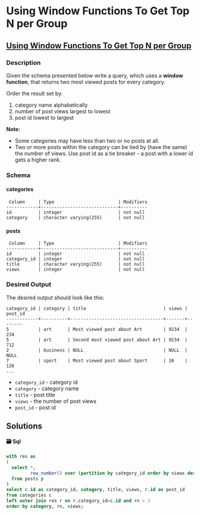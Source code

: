 # Using Window Functions To Get Top N per Group

## [Using Window Functions To Get Top N per Group](https://www.codewars.com/kata/582001237a3a630ce8000a41)

### Description

Given the schema presented below write a query, which uses a **window function**, that returns two most viewed posts for every category.

Order the result set by:

1. category name alphabetically
2. number of post views largest to lowest
3. post id lowest to largest    

**Note:**

* Some categories may have less than two or no posts at all.
* Two or more posts within the category can be tied by \(have the same\) the number of views. Use post id as a tie breaker - a post with a lower id gets a higher rank.

### Schema

#### categories

```text
 Column     | Type                        | Modifiers
------------+-----------------------------+----------
id          | integer                     | not null
category    | character varying(255)      | not null
```

#### posts

```text
 Column     | Type                        | Modifiers
------------+-----------------------------+----------
id          | integer                     | not null
category_id | integer                     | not null
title       | character varying(255)      | not null
views       | integer                     | not null
```

### Desired Output

The desired output should look like this:

```text
category_id | category | title                             | views | post_id
------------+----------+-----------------------------------+-------+--------
5           | art      | Most viewed post about Art        | 9234  | 234
5           | art      | Second most viewed post about Art | 9234  | 712
2           | business | NULL                              | NULL  | NULL
7           | sport    | Most viewed post about Sport      | 10    | 126
...
```

* `category_id` - category id
* `category` - category name
* `title` - post title
* `views` - the number of post views
* `post_id` - post id

## Solutions

#### 🗃️ Sql

```sql
with res as
(
  select *,
         row_number() over (partition by category_id order by views desc, id asc) as rn
  from posts p
)
select c.id as category_id, category, title, views, r.id as post_id
from categories c
left outer join res r on r.category_id=c.id and rn < 3
order by category, rn, views;
```


